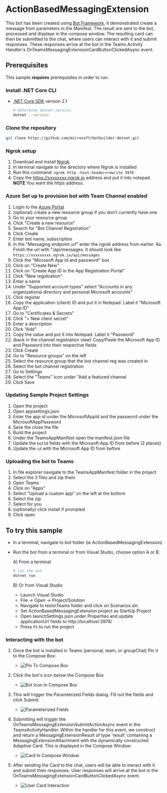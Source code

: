 ﻿# ActionBasedMessagingExtension

This bot has been created using [Bot Framework](https://dev.botframework.com), it demonstrated create a message from parameters in the Manifest.  The result are sent to the bot, processed and displaye in the compose window.  The resulting card can then be submitted to the chat, where users can interact with it and submit responses.  These responses arrive at the bot in the Teams Activity Handler's OnTeamsMessagingExtensionCardButtonClickedAsync event.

## Prerequisites

This sample **requires** prerequisites in order to run.

### Install .NET Core CLI

- [.NET Core SDK](https://dotnet.microsoft.com/download) version 2.1

  ```bash
  # determine dotnet version
  dotnet --version
  ```

### Clone the repository

```bash
git clone https://github.com/microsoft/botbuilder-dotnet.git
```

### Ngrok setup

1. Download and install [Ngrok](https://ngrok.com/download)
2. In terminal navigate to the directory where Ngrok is installed
3. Run this command: ```ngrok http -host-header=rewrite 3978 ```
4. Copy the https://xxxxxxxx.ngrok.io address and put it into notepad. **NOTE** You want the https address.

### Azure Set up to provision bot with Team Channel enabled

1. Login to the [Azure Portal](https://portal.azure.com) 
2. (optional) create a new resource group if you don't currently have one
3. Go to your resource group 
4. Click "Create a new resource" 
5. Search for "Bot Channel Registration" 
6. Click Create 
7. Enter bot name, subscription
8. In the "Messaging endpoint url" enter the ngrok address from earlier. 
8a. Finish the url with "/api/messages. It should look like ```https://xxxxxxxxx.ngrok.io/api/messages```
9. Click the "Microsoft App Id and password" box 
10. Click on "Create New" 
11. Click on "Create App ID in the App Registration Portal" 
12. Click "New registration" 
13. Enter a name 
14. Under "Supported account types" select "Accounts in any organizational directory and personal Microsoft accounts" 
15. Click register 
16. Copy the application (client) ID and put it in Notepad. Label it "Microsoft App ID" 
17. Go to "Certificates & Secrets" 
18. Click "+ New client secret" 
19. Enter a description 
20. Click "Add" 
21. Copy the value and put it into Notepad. Label it "Password"
22. (back in the channel registration view) Copy/Paste the Microsoft App ID and Password into their respective fields 
23. Click Create 
24. Go to "Resource groups" on the left 
25. Select the resource group that the bot channel reg was created in 
26. Select the bot channel registration 
27. Go to Settings  
28. Select the "Teams" icon under "Add a featured channel 
29. Click Save 



### Updating Sample Project Settings

1. Open the project 
2. Open appsettings.json 
3. Enter the app id under the MicrosoftAppId and the password under the MicrosoftAppPassword 
4. Save the close the file 
5. Build the project
6. Under the TeamsAppManifest open the manifest.json file 
7. Update the ```botId``` fields with the Microsoft App ID from before  (2 places)
8. Update the ```id``` with the Microsoft App ID from before 



### Uploading the bot to Teams

1. In file explorer navigate to the TeamsAppManifest folder in the project 
2. Select the 3 files and zip them 
3. Open Teams 
4. Click on "Apps" 
5. Select "Upload a custom app" on the left at the bottom 
6. Select the zip  
7. Select for you  
8. (optionally) click install if prompted 
9. Click open 

   

## To try this sample

- In a terminal, navigate to bot folder (ie ActionBasedMessagingExtension)

- Run the bot from a terminal or from Visual Studio, choose option A or B.

  A) From a terminal

  ```bash
  # run the bot
  dotnet run
  ```

  B) Or from Visual Studio

  - Launch Visual Studio
  - File -> Open -> Project/Solution 
  - Navigate to tests\Teams folder and click on Scenarios.sln
  - Set ActionBasedMessagingExtension project as StartUp Project
  - Open launchSettings.json under Properties and update applicationUrl fields to http://localhost:3978/
  - Press `F5` to run the project

### Interacting with the bot

1. Once the bot is installed in Teams (personal, team, or groupChat) Pin it to the Compose Box:
    - ![Pin To Compose Box](PinToComposeBox.png)

2. Click the bot's icon below the Compose Box
    - ![Bot Icon In Compose Box](BotIconInComposeBox.png)

3. This will trigger the Paramterized Fields dialog.  Fill out the fields and click Submit:
    - ![Parameterized Fields](ParameterizedFields.png)

4. Submitting will trigger the OnTeamsMessagingExtensionSubmitActionAsync event in the TeamsActivityHandler.  Within the handler for this event, we construct and return a MessagingExtensionResult of type 'result' containing a MessagingExtensionAttachment with the dynamically constructed Adaptive Card.  This is displayed in the Compose Window:
    - ![Card In Compose Window](CardInComposeWindow.png)

5. After sending the Card to the chat, users will be able to ineract with it and submit their responses.  User responses will arrive at the bot in the OnTeamsMessagingExtensionCardButtonClickedAsync event.
    - ![User Card Interaction](UserCardInteraction.png)
